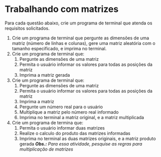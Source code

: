 # Trabalhando com matrizes

Para cada questão abaixo, crie um programa de terminal que atenda os requisitos solicitados.

1. Crie um programa de terminal que pergunte as dimensões de uma matriz (número de linhas e colunas), gere uma matriz
   aleatória com o tamanho especificado, e imprima no terminal.
2. Crie um programa de terminal que:
    1. Pergunte as dimensões de uma matriz
    2. Permita o usuário informar os valores para todas as posições da matriz
    3. Imprima a matriz gerada
3. Crie um programa de terminal que:
    1. Pergunte as dimensões de uma matriz
    2. Permita o usuário informar os valores para todas as posições da matriz
    3. Imprima a matriz
    4. Pergunte um número real para o usuário
    5. Multiplique a matriz pelo número real informado
    6. Imprima no terminal a matriz original, e a matriz multiplicada
4. Crie um programa de termina que:
    1. Permita o usuário informar duas matrizes
    2. Realize o calculo do produto das matrizes informadas
    3. Imprima no terminal as duas matrizes originais, e a matriz produto gerada
       _**Obs.:** Para essa atividade, pesquise as regras para multiplicação de matrizes_ 
